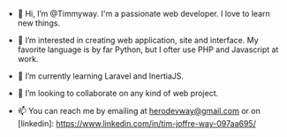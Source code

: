 - 👋 Hi, I’m @Timmyway. I'm a passionate web developer. I love to learn new things.

- 👀 I’m interested in creating web application, site and interface. My favorite language is by far Python, but I ofter use PHP and Javascript at work.

- 🌱 I’m currently learning Laravel and InertiaJS.

- 💞️ I’m looking to collaborate on any kind of web project.

- 📫 You can reach me by emailing at herodevway@gmail.com or on [linkedin]: https://www.linkedin.com/in/tim-joffre-way-097aa695/
